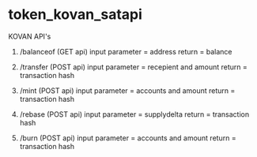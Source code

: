 # token_kovan_satapi

KOVAN API's

1) /balanceof
 (GET api)
 input parameter =  address 
 return = balance 
 
 
 2) /transfer
 (POST api)
 input parameter = recepient and amount
 return = transaction hash
 
 
 2) /mint
 (POST api)
 input parameter = accounts and amount
 return = transaction hash
 
 
 2) /rebase
 (POST api)
 input parameter = supplydelta
 return = transaction hash
 
 
 5) /burn
 (POST api)
 input parameter = accounts and amount
 return = transaction hash
